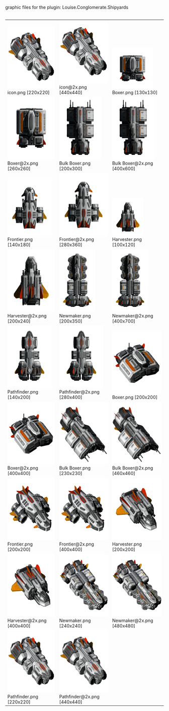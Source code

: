 graphic files for the plugin: Louise.Conglomerate.Shipyards<br>
<br>
<table>
	<tr valign="bottom">
		<td><a href="https://github.com/LixiChronikouOriou/ES-plugins/blob/main/myplugins/Louise.Conglomerate.Shipyards/icon.png"><img src="https://raw.githubusercontent.com/LixiChronikouOriou/ES-plugins/refs/heads/main/myplugins/Louise.Conglomerate.Shipyards/icon.png" height="200"></a><br>
		icon.png [220x220]</td>
		<td><a href="https://github.com/LixiChronikouOriou/ES-plugins/blob/main/myplugins/Louise.Conglomerate.Shipyards/icon@2x.png"><img src="https://raw.githubusercontent.com/LixiChronikouOriou/ES-plugins/refs/heads/main/myplugins/Louise.Conglomerate.Shipyards/icon@2x.png" height="200"></a><br>
		icon@2x.png [440x440]</td>
		<td><a href="https://github.com/LixiChronikouOriou/ES-plugins/blob/main/myplugins/Louise.Conglomerate.Shipyards/images/ship/Boxer.png"><img src="https://raw.githubusercontent.com/LixiChronikouOriou/ES-plugins/refs/heads/main/myplugins/Louise.Conglomerate.Shipyards/images/ship/Boxer.png" width="130" height="130"></a><br>
		Boxer.png [130x130]</td>
	</tr>
	<tr valign="bottom">
		<td><a href="https://github.com/LixiChronikouOriou/ES-plugins/blob/main/myplugins/Louise.Conglomerate.Shipyards/images/ship/Boxer@2x.png"><img src="https://raw.githubusercontent.com/LixiChronikouOriou/ES-plugins/refs/heads/main/myplugins/Louise.Conglomerate.Shipyards/images/ship/Boxer@2x.png" height="200"></a><br>
		Boxer@2x.png [260x260]</td>
		<td><a href="https://github.com/LixiChronikouOriou/ES-plugins/blob/main/myplugins/Louise.Conglomerate.Shipyards/images/ship/Bulk Boxer.png"><img src="https://raw.githubusercontent.com/LixiChronikouOriou/ES-plugins/refs/heads/main/myplugins/Louise.Conglomerate.Shipyards/images/ship/Bulk Boxer.png" height="200"></a><br>
		Bulk Boxer.png [200x300]</td>
		<td><a href="https://github.com/LixiChronikouOriou/ES-plugins/blob/main/myplugins/Louise.Conglomerate.Shipyards/images/ship/Bulk Boxer@2x.png"><img src="https://raw.githubusercontent.com/LixiChronikouOriou/ES-plugins/refs/heads/main/myplugins/Louise.Conglomerate.Shipyards/images/ship/Bulk Boxer@2x.png" height="200"></a><br>
		Bulk Boxer@2x.png [400x600]</td>
	</tr>
	<tr valign="bottom">
		<td><a href="https://github.com/LixiChronikouOriou/ES-plugins/blob/main/myplugins/Louise.Conglomerate.Shipyards/images/ship/Frontier.png"><img src="https://raw.githubusercontent.com/LixiChronikouOriou/ES-plugins/refs/heads/main/myplugins/Louise.Conglomerate.Shipyards/images/ship/Frontier.png" width="140" height="180"></a><br>
		Frontier.png [140x180]</td>
		<td><a href="https://github.com/LixiChronikouOriou/ES-plugins/blob/main/myplugins/Louise.Conglomerate.Shipyards/images/ship/Frontier@2x.png"><img src="https://raw.githubusercontent.com/LixiChronikouOriou/ES-plugins/refs/heads/main/myplugins/Louise.Conglomerate.Shipyards/images/ship/Frontier@2x.png" height="200"></a><br>
		Frontier@2x.png [280x360]</td>
		<td><a href="https://github.com/LixiChronikouOriou/ES-plugins/blob/main/myplugins/Louise.Conglomerate.Shipyards/images/ship/Harvester.png"><img src="https://raw.githubusercontent.com/LixiChronikouOriou/ES-plugins/refs/heads/main/myplugins/Louise.Conglomerate.Shipyards/images/ship/Harvester.png" width="100" height="120"></a><br>
		Harvester.png [100x120]</td>
	</tr>
	<tr valign="bottom">
		<td><a href="https://github.com/LixiChronikouOriou/ES-plugins/blob/main/myplugins/Louise.Conglomerate.Shipyards/images/ship/Harvester@2x.png"><img src="https://raw.githubusercontent.com/LixiChronikouOriou/ES-plugins/refs/heads/main/myplugins/Louise.Conglomerate.Shipyards/images/ship/Harvester@2x.png" height="200"></a><br>
		Harvester@2x.png [200x240]</td>
		<td><a href="https://github.com/LixiChronikouOriou/ES-plugins/blob/main/myplugins/Louise.Conglomerate.Shipyards/images/ship/Newmaker.png"><img src="https://raw.githubusercontent.com/LixiChronikouOriou/ES-plugins/refs/heads/main/myplugins/Louise.Conglomerate.Shipyards/images/ship/Newmaker.png" height="200"></a><br>
		Newmaker.png [200x350]</td>
		<td><a href="https://github.com/LixiChronikouOriou/ES-plugins/blob/main/myplugins/Louise.Conglomerate.Shipyards/images/ship/Newmaker@2x.png"><img src="https://raw.githubusercontent.com/LixiChronikouOriou/ES-plugins/refs/heads/main/myplugins/Louise.Conglomerate.Shipyards/images/ship/Newmaker@2x.png" height="200"></a><br>
		Newmaker@2x.png [400x700]</td>
	</tr>
	<tr valign="bottom">
		<td><a href="https://github.com/LixiChronikouOriou/ES-plugins/blob/main/myplugins/Louise.Conglomerate.Shipyards/images/ship/Pathfinder.png"><img src="https://raw.githubusercontent.com/LixiChronikouOriou/ES-plugins/refs/heads/main/myplugins/Louise.Conglomerate.Shipyards/images/ship/Pathfinder.png" width="140" height="200"></a><br>
		Pathfinder.png [140x200]</td>
		<td><a href="https://github.com/LixiChronikouOriou/ES-plugins/blob/main/myplugins/Louise.Conglomerate.Shipyards/images/ship/Pathfinder@2x.png"><img src="https://raw.githubusercontent.com/LixiChronikouOriou/ES-plugins/refs/heads/main/myplugins/Louise.Conglomerate.Shipyards/images/ship/Pathfinder@2x.png" height="200"></a><br>
		Pathfinder@2x.png [280x400]</td>
		<td><a href="https://github.com/LixiChronikouOriou/ES-plugins/blob/main/myplugins/Louise.Conglomerate.Shipyards/images/thumbnail/Boxer.png"><img src="https://raw.githubusercontent.com/LixiChronikouOriou/ES-plugins/refs/heads/main/myplugins/Louise.Conglomerate.Shipyards/images/thumbnail/Boxer.png" width="200" height="200"></a><br>
		Boxer.png [200x200]</td>
	</tr>
	<tr valign="bottom">
		<td><a href="https://github.com/LixiChronikouOriou/ES-plugins/blob/main/myplugins/Louise.Conglomerate.Shipyards/images/thumbnail/Boxer@2x.png"><img src="https://raw.githubusercontent.com/LixiChronikouOriou/ES-plugins/refs/heads/main/myplugins/Louise.Conglomerate.Shipyards/images/thumbnail/Boxer@2x.png" height="200"></a><br>
		Boxer@2x.png [400x400]</td>
		<td><a href="https://github.com/LixiChronikouOriou/ES-plugins/blob/main/myplugins/Louise.Conglomerate.Shipyards/images/thumbnail/Bulk Boxer.png"><img src="https://raw.githubusercontent.com/LixiChronikouOriou/ES-plugins/refs/heads/main/myplugins/Louise.Conglomerate.Shipyards/images/thumbnail/Bulk Boxer.png" height="200"></a><br>
		Bulk Boxer.png [230x230]</td>
		<td><a href="https://github.com/LixiChronikouOriou/ES-plugins/blob/main/myplugins/Louise.Conglomerate.Shipyards/images/thumbnail/Bulk Boxer@2x.png"><img src="https://raw.githubusercontent.com/LixiChronikouOriou/ES-plugins/refs/heads/main/myplugins/Louise.Conglomerate.Shipyards/images/thumbnail/Bulk Boxer@2x.png" height="200"></a><br>
		Bulk Boxer@2x.png [460x460]</td>
	</tr>
	<tr valign="bottom">
		<td><a href="https://github.com/LixiChronikouOriou/ES-plugins/blob/main/myplugins/Louise.Conglomerate.Shipyards/images/thumbnail/Frontier.png"><img src="https://raw.githubusercontent.com/LixiChronikouOriou/ES-plugins/refs/heads/main/myplugins/Louise.Conglomerate.Shipyards/images/thumbnail/Frontier.png" width="200" height="200"></a><br>
		Frontier.png [200x200]</td>
		<td><a href="https://github.com/LixiChronikouOriou/ES-plugins/blob/main/myplugins/Louise.Conglomerate.Shipyards/images/thumbnail/Frontier@2x.png"><img src="https://raw.githubusercontent.com/LixiChronikouOriou/ES-plugins/refs/heads/main/myplugins/Louise.Conglomerate.Shipyards/images/thumbnail/Frontier@2x.png" height="200"></a><br>
		Frontier@2x.png [400x400]</td>
		<td><a href="https://github.com/LixiChronikouOriou/ES-plugins/blob/main/myplugins/Louise.Conglomerate.Shipyards/images/thumbnail/Harvester.png"><img src="https://raw.githubusercontent.com/LixiChronikouOriou/ES-plugins/refs/heads/main/myplugins/Louise.Conglomerate.Shipyards/images/thumbnail/Harvester.png" width="200" height="200"></a><br>
		Harvester.png [200x200]</td>
	</tr>
	<tr valign="bottom">
		<td><a href="https://github.com/LixiChronikouOriou/ES-plugins/blob/main/myplugins/Louise.Conglomerate.Shipyards/images/thumbnail/Harvester@2x.png"><img src="https://raw.githubusercontent.com/LixiChronikouOriou/ES-plugins/refs/heads/main/myplugins/Louise.Conglomerate.Shipyards/images/thumbnail/Harvester@2x.png" height="200"></a><br>
		Harvester@2x.png [400x400]</td>
		<td><a href="https://github.com/LixiChronikouOriou/ES-plugins/blob/main/myplugins/Louise.Conglomerate.Shipyards/images/thumbnail/Newmaker.png"><img src="https://raw.githubusercontent.com/LixiChronikouOriou/ES-plugins/refs/heads/main/myplugins/Louise.Conglomerate.Shipyards/images/thumbnail/Newmaker.png" height="200"></a><br>
		Newmaker.png [240x240]</td>
		<td><a href="https://github.com/LixiChronikouOriou/ES-plugins/blob/main/myplugins/Louise.Conglomerate.Shipyards/images/thumbnail/Newmaker@2x.png"><img src="https://raw.githubusercontent.com/LixiChronikouOriou/ES-plugins/refs/heads/main/myplugins/Louise.Conglomerate.Shipyards/images/thumbnail/Newmaker@2x.png" height="200"></a><br>
		Newmaker@2x.png [480x480]</td>
	</tr>
	<tr valign="bottom">
		<td><a href="https://github.com/LixiChronikouOriou/ES-plugins/blob/main/myplugins/Louise.Conglomerate.Shipyards/images/thumbnail/Pathfinder.png"><img src="https://raw.githubusercontent.com/LixiChronikouOriou/ES-plugins/refs/heads/main/myplugins/Louise.Conglomerate.Shipyards/images/thumbnail/Pathfinder.png" height="200"></a><br>
		Pathfinder.png [220x220]</td>
		<td><a href="https://github.com/LixiChronikouOriou/ES-plugins/blob/main/myplugins/Louise.Conglomerate.Shipyards/images/thumbnail/Pathfinder@2x.png"><img src="https://raw.githubusercontent.com/LixiChronikouOriou/ES-plugins/refs/heads/main/myplugins/Louise.Conglomerate.Shipyards/images/thumbnail/Pathfinder@2x.png" height="200"></a><br>
		Pathfinder@2x.png [440x440]</td>
		<td></td>
	</tr>
</table>
